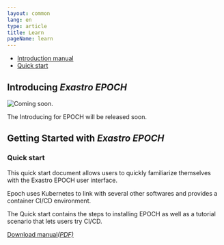 ```yaml
---
layout: common
lang: en
type: article
title: Learn
pageName: learn
---
```

<nav id="contentsMenu">
  <ul>
    <li><a href="#introduction" class="touch anker">Introduction manual <i class="fas fa-angle-down"></i></a></li>
    <li><a href="#quickStart" class="touch anker">Quick start <i class="fas fa-angle-down"></i></a></li>
  </ul>
</nav>

<section id="introduction">
  <div class="sectionInner">
    <h2>Introducing <em>Exastro EPOCH</em></h2>
    <div class="leftImage image25"><img src="../it-automation-docs/asset/img/coming_soon.png" alt="Coming soon."></div>
    <p>The Introducing for EPOCH will be released soon.</p>
  </div>
</section>

<section id="quickStart">
  <div class="sectionInner">
    <h2>Getting Started with <em>Exastro EPOCH</em></h2>
    <h3>Quick start</h3>
    <div class="viewDocument wide" data-document="Quick_start"></div>
    <p>This quick start document allows users to quickly familiarize themselves with the Exastro EPOCH user interface.</p>
    <p>Epoch uses Kubernetes to link with several other softwares and provides a container CI/CD environment.</p>
    <p>The Quick start contains the steps to installing EPOCH as well as a tutorial scenario that lets users try CI/CD.</p>
    <p><a href="asset/Learn/EPOCH-quickstart_en.pdf" class="download" download="Exastro EPOCH Quick start"><i class="fas fa-file-pdf"></i>  Download manual<i class="note">(PDF)</i></a></p>
  </div>
</section>
<script src="../docs/asset/js/view_documents.js"></script>
<script>
$(function(){
  var url = 'https://exastro-suite.github.io/epoch-docs/asset/json/documents.json';
  viewDocuments( url );
});
</script>